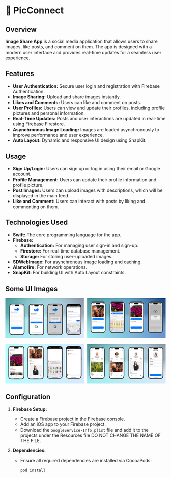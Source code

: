 # 📸 PicConnect

## Overview

**Image Share App** is a social media application that allows users to share images, like posts, and comment on them. The app is designed with a modern user interface and provides real-time updates for a seamless user experience.

## Features

- **User Authentication:** Secure user login and registration with Firebase Authentication.
- **Image Sharing:** Upload and share images instantly.
- **Likes and Comments:** Users can like and comment on posts.
- **User Profiles:** Users can view and update their profiles, including profile pictures and personal information.
- **Real-Time Updates:** Posts and user interactions are updated in real-time using Firebase Firestore.
- **Asynchronous Image Loading:** Images are loaded asynchronously to improve performance and user experience.
- **Auto Layout:** Dynamic and responsive UI design using SnapKit.

## Usage

- **Sign Up/Login:** Users can sign up or log in using their email or Google account.
- **Profile Management:** Users can update their profile information and profile picture.
- **Post Images:** Users can upload images with descriptions, which will be displayed in the main feed.
- **Like and Comment:** Users can interact with posts by liking and commenting on them.

## Technologies Used

- **Swift:** The core programming language for the app.
- **Firebase:**
  - **Authentication:** For managing user sign-in and sign-up.
  - **Firestore:** For real-time database management.
  - **Storage:** For storing user-uploaded images.
- **SDWebImage:** For asynchronous image loading and caching.
- **Alamofire:** For network operations.
- **SnapKit:** For building UI with Auto Layout constraints.


## Some UI Images

<div style="display: flex; flex-direction: column; gap: 20px;">
  <div style="display: flex; justify-content: space-between;">
    <img src="https://github.com/aliahmetbme/socialImaging/blob/main/ImageShareApp/Source/Resource/ProjectImages/2.jpg" alt="Banner 1" style="width: 49%;" />
    <img src="https://github.com/aliahmetbme/socialImaging/blob/main/ImageShareApp/Source/Resource/ProjectImages/3.jpg" alt="Banner 2" style="width: 49%;" />
  </div>
  <div style="display: flex; justify-content: space-between;">
    <img src="https://github.com/aliahmetbme/socialImaging/blob/main/ImageShareApp/Source/Resource/ProjectImages/4.jpg" alt="Banner 3" style="width: 49%;" />
    <img src="https://github.com/aliahmetbme/socialImaging/blob/main/ImageShareApp/Source/Resource/ProjectImages/5.jpg" alt="Banner 4" style="width: 49%;" />
  </div>
</div>

## Configuration

1. **Firebase Setup:**
   - Create a Firebase project in the Firebase console.
   - Add an iOS app to your Firebase project.
   - Download the `GoogleService-Info.plist` file and add it to the projects under the Resources file DO NOT CHANGE THE NAME OF THE FILE.

2. **Dependencies:**
   - Ensure all required dependencies are installed via CocoaPods:
     ```bash
     pod install
     ```


